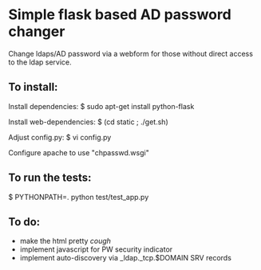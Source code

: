 Simple flask based AD password changer
======================================

Change ldaps/AD password via a webform for those without
direct access to the ldap service.

To install:
-----------

Install dependencies:
$ sudo apt-get install python-flask

Install web-dependencies:
$ (cd static ; ./get.sh)

Adjust config.py:
$ vi config.py

Configure apache to use "chpasswd.wsgi"


To run the tests:
-----------------

$ PYTHONPATH=. python test/test_app.py


To do:
------

- make the html pretty *cough*
- implement javascript for PW security indicator
- implement auto-discovery via _ldap._tcp.$DOMAIN SRV records
